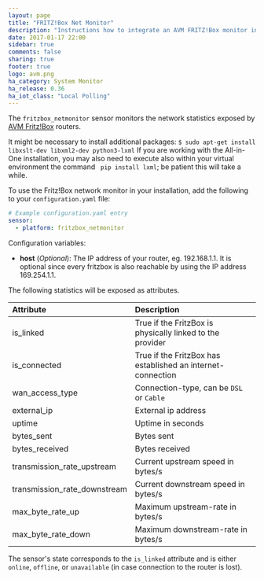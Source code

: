 ```yaml
---
layout: page
title: "FRITZ!Box Net Monitor"
description: "Instructions how to integrate an AVM FRITZ!Box monitor into Home Assistant."
date: 2017-01-17 22:00
sidebar: true
comments: false
sharing: true
footer: true
logo: avm.png
ha_category: System Monitor
ha_release: 0.36
ha_iot_class: "Local Polling"
---
```



The `fritzbox_netmonitor` sensor monitors the network statistics exposed by [AVM Fritz!Box](http://avm.de/produkte/fritzbox/) routers.

<p class='note warning'>
It might be necessary to install additional packages: <code>$ sudo apt-get install libxslt-dev libxml2-dev python3-lxml</code>
If you are working with the All-in-One installation, you may also need to execute also within your virtual environment the command <code> pip install lxml</code>; be patient this will take a while.</p>

To use the Fritz!Box network monitor in your installation, add the following to your `configuration.yaml` file:

```yaml
# Example configuration.yaml entry
sensor:
  - platform: fritzbox_netmonitor
```

Configuration variables:

- **host** (*Optional*): The IP address of your router, eg. 192.168.1.1. It is optional since every fritzbox is also reachable by using the IP address 169.254.1.1.

The following statistics will be exposed as attributes.

|Attribute                    |Description                                                  |
|:----------------------------|:------------------------------------------------------------|
|is_linked                    |True if the FritzBox is physically linked to the provider    |
|is_connected                 |True if the FritzBox has established an internet-connection  |
|wan_access_type              |Connection-type, can be `DSL` or `Cable`                     |
|external_ip                  |External ip address                                          |
|uptime                       |Uptime in seconds                                            |
|bytes_sent                   |Bytes sent                                                   |
|bytes_received               |Bytes received                                               |
|transmission_rate_upstream   |Current upstream speed in bytes/s                            |
|transmission_rate_downstream |Current downstream speed in bytes/s                          |
|max_byte_rate_up             |Maximum upstream-rate in bytes/s                             |
|max_byte_rate_down           |Maximum downstream-rate in bytes/s                           |

The sensor's state corresponds to the `is_linked` attribute and is either `online`, `offline`, or `unavailable` (in case connection to the router is lost).
